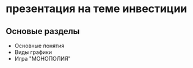 # презентация на темe инвестиции

## Основые разделы 
* Основные понятия
* Виды графики
* Игра "МОНОПОЛИЯ"